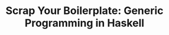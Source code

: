 ---
title: ! 'Scrap Your Boilerplate: Generic Programming in Haskell'
url: http://expressiveprogramming.com/presentations/syb_talk.html
authors:
- Lyle Kopnicky
type: article
tags:
- generic programming
doHaskell-type: blog post
---